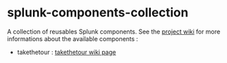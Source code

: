 # splunk-components-collection
A collection of reusables Splunk components.
See the [project wiki](https://github.com/ftoulouse/splunk-components-collection/wiki) for more informations about the available components :
+ takethetour : [takethetour wiki page](https://github.com/ftoulouse/splunk-components-collection/wiki/takethetour-component)
